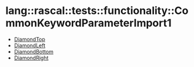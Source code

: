 # lang::rascal::tests::functionality::CommonKeywordParameterImport1


   * [DiamondTop](Library/lang/rascal/tests/functionality/CommonKeywordParameterImport1/DiamondTop.md)
   * [DiamondLeft](Library/lang/rascal/tests/functionality/CommonKeywordParameterImport1/DiamondLeft.md)
   * [DiamondBottom](Library/lang/rascal/tests/functionality/CommonKeywordParameterImport1/DiamondBottom.md)
   * [DiamondRight](Library/lang/rascal/tests/functionality/CommonKeywordParameterImport1/DiamondRight.md)